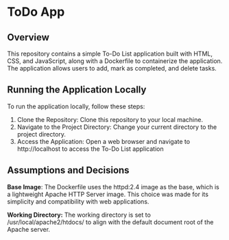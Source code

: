 # **ToDo App**

## **Overview**

This repository contains a simple To-Do List application built with HTML, CSS, and JavaScript, along with a Dockerfile to containerize the application. The application allows users to add, mark as completed, and delete tasks.

## **Running the Application Locally**

To run the application locally, follow these steps:

1. Clone the Repository: Clone this repository to your local machine.
2. Navigate to the Project Directory: Change your current directory to the project directory.
3. Access the Application: Open a web browser and navigate to http://localhost to access the To-Do List application


## **Assumptions and Decisions**

**Base Image**: The Dockerfile uses the httpd:2.4 image as the base, which is a lightweight Apache HTTP Server image. This choice was made for its simplicity and compatibility with web applications.

**Working Directory:** The working directory is set to /usr/local/apache2/htdocs/ to align with the default document root of the Apache server.
